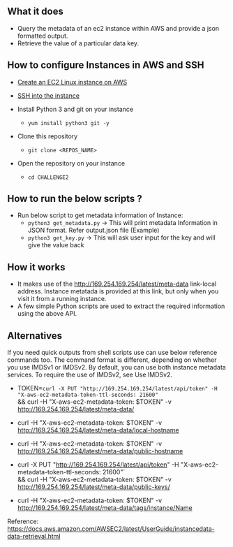 ## What it does
- Query the metadata of an ec2 instance within AWS and provide a json formatted output.
- Retrieve the value of a particular data key.

## How to configure Instances in AWS and SSH
- [Create an EC2 Linux instance on AWS](https://docs.aws.amazon.com/AWSEC2/latest/UserGuide/EC2_GetStarted.html)
- [SSH into the instance](https://docs.aws.amazon.com/AWSEC2/latest/UserGuide/AccessingInstancesLinux.html)

- Install Python 3 and git on your instance
    - `yum install python3 git -y`
- Clone this repository
  - `git clone <REPOS_NAME>`

- Open the repository on your instance
  - `cd CHALLENGE2`

## How to run the below scripts ?

- Run below script to get metadata information of Instance:
  - `python3 get_metadata.py` -> This will print metadata Information in JSON format. Refer output.json file (Example)
  - `python3 get_key.py`      -> This will ask user input for the key and will give the value back
  

## How it works
- It makes use of the http://169.254.169.254/latest/meta-data link-local address. Instance metatada is provided at this link, but only when you visit it from a running instance.
- A few simple Python scripts are used to extract the required information using the above API.

## Alternatives
If you need quick outputs from shell scripts use can use below reference commands too. The command format is different, depending on whether you use IMDSv1 or IMDSv2. By default, you can use both instance metadata services. To require the use of IMDSv2, see Use IMDSv2. 

- TOKEN=`curl -X PUT "http://169.254.169.254/latest/api/token" -H "X-aws-ec2-metadata-token-ttl-seconds: 21600"` \
&& curl -H "X-aws-ec2-metadata-token: $TOKEN" -v http://169.254.169.254/latest/meta-data/

- curl -H "X-aws-ec2-metadata-token: $TOKEN" -v http://169.254.169.254/latest/meta-data/local-hostname

- curl -H "X-aws-ec2-metadata-token: $TOKEN" -v http://169.254.169.254/latest/meta-data/public-hostname

- curl -X PUT "http://169.254.169.254/latest/api/token" -H "X-aws-ec2-metadata-token-ttl-seconds: 21600"` \
&& curl -H "X-aws-ec2-metadata-token: $TOKEN" -v http://169.254.169.254/latest/meta-data/public-keys/

- curl -H "X-aws-ec2-metadata-token: $TOKEN" -v http://169.254.169.254/latest/meta-data/tags/instance/Name



Reference: https://docs.aws.amazon.com/AWSEC2/latest/UserGuide/instancedata-data-retrieval.html
